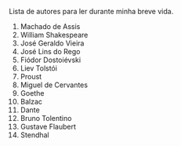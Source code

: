 Lista de autores para ler durante minha breve vida. 

1. Machado de Assis
2. William Shakespeare
3. José Geraldo Vieira
4. José Lins do Rego
5. Fiódor Dostoiévski
6. Liev Tolstói
7. Proust 
8. Miguel de Cervantes
9. Goethe
10. Balzac
11. Dante
12. Bruno Tolentino
13. Gustave Flaubert
14. Stendhal